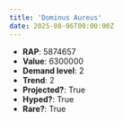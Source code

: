 ```yaml
---
title: 'Dominus Aureus'
date: 2025-08-06T00:00:00Z
---
```

- **RAP**: 5874657
- **Value**: 6300000
- **Demand level**: 2
- **Trend**: 2
- **Projected?**: True
- **Hyped?**: True
- **Rare?**: True
